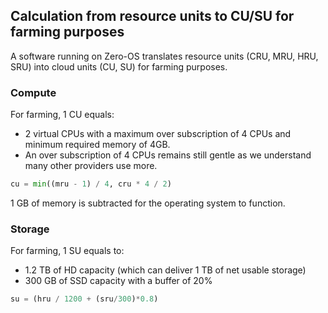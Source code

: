 
## Calculation from resource units to CU/SU for farming purposes

A software running on Zero-OS translates resource units (CRU, MRU, HRU, SRU) into cloud units (CU, SU) for farming purposes.

### Compute

For farming, 1 CU equals:
- 2 virtual CPUs with a maximum over subscription of 4 CPUs and minimum required memory of 4GB. 
- An over subscription of 4 CPUs remains still gentle as we understand many other providers use more.

```python
cu = min((mru - 1) / 4, cru * 4 / 2)	 
```

1 GB of memory is subtracted for the operating system to function.

### Storage

For farming, 1 SU equals to:
- 1.2 TB of HD capacity (which can deliver 1 TB of net usable storage) 
- 300 GB of SSD capacity with a buffer of 20%

```python
su = (hru / 1200 + (sru/300)*0.8)
```

